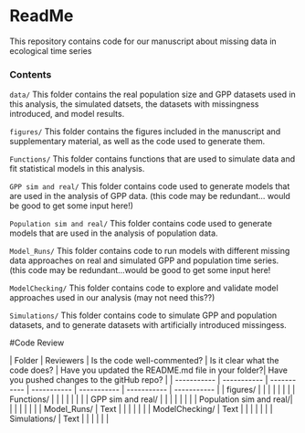 # ReadMe

 This repository contains code for our manuscript about missing data in ecological time series

### Contents
`data/` This folder contains the real population size and GPP datasets used in this analysis, the simulated datsets, the datasets with missingness introduced, and model results. 

`figures/` This folder contains the figures included in the manuscript and supplementary material, as well as the code used to generate them. 

`Functions/` This folder contains functions that are used to simulate data and fit statistical models in this analysis. 

`GPP sim and real/` This folder contains code used to generate models that are used in the analysis of GPP data. (this code may be redundant... would be good to get some input here!)

`Population sim and real/` This folder contains code used to generate models that are used in the analysis of population data. 

`Model_Runs/` This folder contains code to run models with different missing data approaches on real and simulated GPP and population time series. (this code may be redundant...would be good to get some input here!

`ModelChecking/` This folder contains code to explore and validate model approaches used in our analysis (may not need this??) 

`Simulations/` This folder contains code to simulate GPP and population datasets, and to generate datasets with artificially introduced missingess. 


#Code Review

| Folder  | Reviewers | Is the code well-commented? | Is it clear what the code does? | Have you updated the README.md file in your folder?| Have you pushed changes to the gitHub repo? |
| ----------- | ----------- | ----------- | ----------- | ----------- | ----------- | ----------- |
|   figures/ |       | | | | | |
|  Functions/ |        | | | | | |
|  GPP sim and real/ |         | | | | | |
|  Population sim and real/|        | | | | | |
|  Model_Runs/ | Text        | | | | | |
|  ModelChecking/ | Text        | | | | | |
| Simulations/ | Text        | | | | | |
